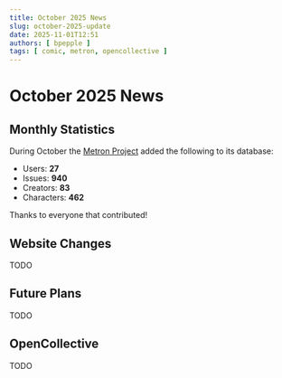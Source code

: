 ```yaml
---
title: October 2025 News
slug: october-2025-update
date: 2025-11-01T12:51
authors: [ bpepple ]
tags: [ comic, metron, opencollective ]
---
```


# October 2025 News

## Monthly Statistics

During October the [Metron Project](https://metron.cloud/) added the following to its database:

- Users: **27**
- Issues: **940**
- Creators: **83**
- Characters: **462**

Thanks to everyone that contributed!

## Website Changes

TODO

## Future Plans

TODO

## OpenCollective

TODO